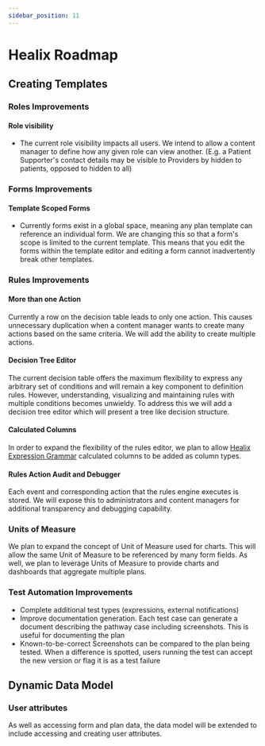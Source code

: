 ```yaml
---
sidebar_position: 11
---
```


# Healix Roadmap

## Creating Templates
### Roles Improvements
#### Role visibility
* The current role visibility impacts all users.  We intend to allow a content manager to define how any given role can view another. (E.g. a Patient Supporter's contact details may be visible to Providers by hidden to patients, opposed to hidden to all)
### Forms Improvements
#### Template Scoped Forms
* Currently forms exist in a global space, meaning any plan template can reference an individual form.  We are changing this so that a form's scope is limited to the current template.  This means that you edit the forms within the template editor and editing a form cannot inadvertently break other templates.
### Rules Improvements

#### More than one Action

Currently a row on the decision table leads to only one action.  This causes unnecessary duplication when a content manager wants to create many actions based on the same criteria.  We will add the ability to create multiple actions.

#### Decision Tree Editor

The current decision table offers the maximum flexibility to express any arbitrary set of conditions and will remain a key component to definition rules. However, understanding, visualizing and maintaining rules with multiple conditions becomes unwieldy.  To address this we will add a decision tree editor which will present a tree like decision structure.

#### Calculated Columns

In order to expand the flexibility of the rules editor, we plan to allow [Healix Expression Grammar](/dynamic-data-model/healix-calculation-grammar) calculated columns to be added as column types.

#### Rules Action Audit and Debugger

Each event and corresponding action that the rules engine executes is stored.  We will expose this to administrators and content managers for additional transparency and debugging capability.

### Units of Measure

We plan to expand the concept of Unit of Measure used for charts.  This will allow the same Unit of Measure to be referenced by many form fields.  As well, we plan to leverage Units of Measure to provide charts and dashboards that aggregate multiple plans.

### Test Automation Improvements

* Complete additional test types (expressions, external notifications)
* Improve documentation generation.  Each test case can generate a document describing the pathway case including screenshots.  This is useful for documenting the plan
* Known-to-be-correct Screenshots can be compared to the plan being tested.  When a difference is spotted, users running the test can accept the new version or flag it is as a test failure

## Dynamic Data Model

### User attributes

As well as accessing form and plan data, the data model will be extended to include accessing and creating user attributes.

